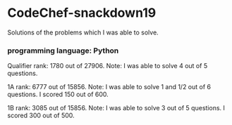 # CodeChef-snackdown19
Solutions of the problems which I was able to solve.
### programming language: Python

Qualifier rank: 1780 out of 27906. Note: I was able to solve 4 out of 5 questions.

1A rank: 6777 out of 15856. Note: I was able to solve 1 and 1/2 out of 6 questions. I scored 150 out of 600.

1B rank: 3085 out of 15856. Note: I was able to solve 3 out of 5 questions. I scored 300 out of 500.
